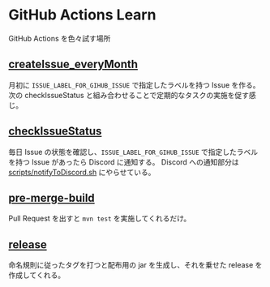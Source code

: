 # GitHub Actions Learn

GitHub Actions を色々試す場所

## [createIssue_everyMonth](.github/workflows/createIssue_everyMonth.yml)

月初に `ISSUE_LABEL_FOR_GIHUB_ISSUE` で指定したラベルを持つ Issue を作る。
次の checkIssueStatus と組み合わせることで定期的なタスクの実施を促す感じ。

## [checkIssueStatus](.github/workflows/checkIssueStatus.yml)

毎日 Issue の状態を確認し、`ISSUE_LABEL_FOR_GIHUB_ISSUE` で指定したラベルを持つ Issue があったら Discord に通知する。
Discord への通知部分は [scripts/notifyToDiscord.sh](scripts/notifyToDiscord.sh) にやらせている。

## [pre-merge-build](.github/workflows/pre-merge-build.yml)

Pull Request を出すと `mvn test` を実施してくれるだけ。

## [release](.github/workflows/release.yml)

命名規則に従ったタグを打つと配布用の jar を生成し、それを乗せた release を作成してくれる。
